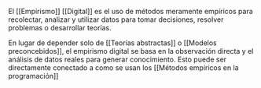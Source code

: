 El [[Empirismo]] [[Digital]] es el uso de métodos meramente empíricos para recolectar, analizar y utilizar datos para tomar decisiones, resolver problemas o desarrollar teorías.

En lugar de depender solo de [[Teorías abstractas]] o [[Modelos preconcebidos]], el empirismo digital se basa en la observación directa y el análisis de datos reales para generar conocimiento.
Esto puede ser directamente conectado a como se usan los [[Métodos empíricos en la programación]]

